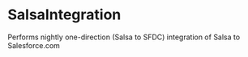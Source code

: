 SalsaIntegration
================

Performs nightly one-direction (Salsa to SFDC) integration of Salsa to Salesforce.com
